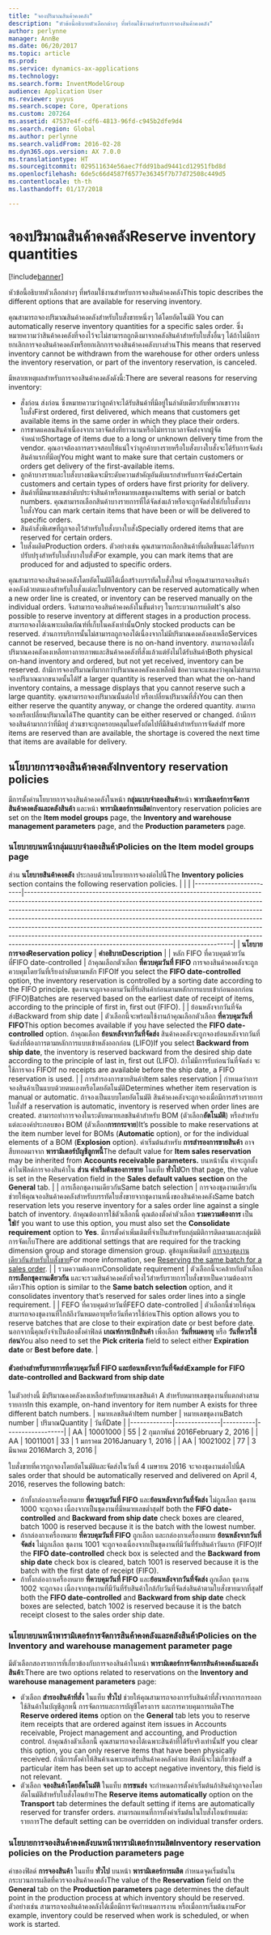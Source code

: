 ```yaml
---
title: "จองปริมาณสินค้าคงคลัง"
description: "หัวข้อนี้อธิบายตัวเลือกต่างๆ ที่พร้อมใช้งานสำหรับการจองสินค้าคงคลัง"
author: perlynne
manager: AnnBe
ms.date: 06/20/2017
ms.topic: article
ms.prod: 
ms.service: dynamics-ax-applications
ms.technology: 
ms.search.form: InventModelGroup
audience: Application User
ms.reviewer: yuyus
ms.search.scope: Core, Operations
ms.custom: 207264
ms.assetid: 47537e4f-cdf6-4813-96fd-c945b2dfe9d4
ms.search.region: Global
ms.author: perlynne
ms.search.validFrom: 2016-02-28
ms.dyn365.ops.version: AX 7.0.0
ms.translationtype: HT
ms.sourcegitcommit: 029511634e56aec7fdd91bad9441cd12951fbd8d
ms.openlocfilehash: 6de5c66d4587f6577e36345f7b77d72508c449d5
ms.contentlocale: th-th
ms.lasthandoff: 01/17/2018

---
```


# <a name="reserve-inventory-quantities"></a><span data-ttu-id="e526e-103">จองปริมาณสินค้าคงคลัง</span><span class="sxs-lookup"><span data-stu-id="e526e-103">Reserve inventory quantities</span></span>

[!include[banner](../includes/banner.md)]


<span data-ttu-id="e526e-104">หัวข้อนี้อธิบายตัวเลือกต่างๆ ที่พร้อมใช้งานสำหรับการจองสินค้าคงคลัง</span><span class="sxs-lookup"><span data-stu-id="e526e-104">This topic describes the different options that are available for reserving inventory.</span></span>

<span data-ttu-id="e526e-105">คุณสามารถจองปริมาณสินค้าคงคลังสำหรับใบสั่งขายหนึ่งๆ ได้โดยอัตโนมัติ </span><span class="sxs-lookup"><span data-stu-id="e526e-105">You can automatically reserve inventory quantities for a specific sales order.</span></span> <span data-ttu-id="e526e-106">ซึ่งหมายความว่าสินค้าคงคลังที่จองไว้จะไม่สามารถถูกดึงมาจากคลังสินค้าสำหรับใบสั่งอื่นๆ ได้ถ้าไม่มีการยกเลิกการจองสินค้าคงคลังหรือยกเลิกการจองสินค้าคงคลังบางส่วน</span><span class="sxs-lookup"><span data-stu-id="e526e-106">This means that reserved inventory cannot be withdrawn from the warehouse for other orders unless the inventory reservation, or part of the inventory reservation, is canceled.</span></span>

<span data-ttu-id="e526e-107">มีหลายเหตุผลสำหรับการจองสินค้าคงคลังดังนี้:</span><span class="sxs-lookup"><span data-stu-id="e526e-107">There are several reasons for reserving inventory:</span></span>
-   <span data-ttu-id="e526e-108">สั่งก่อน ส่งก่อน ซึ่งหมายความว่าลูกค้าจะได้รับสินค้าที่มีอยู่ในลำดับเดียวกับที่พวกเขาวางใบสั่ง</span><span class="sxs-lookup"><span data-stu-id="e526e-108">First ordered, first delivered, which means that customers get available items in the same order in which they place their orders.</span></span>
-   <span data-ttu-id="e526e-109">การขาดแคลนสินค้าเนื่องจากเวลาจัดส่งที่ยาวนานหรือไม่ทราบเวลาจัดส่งจากผู้จัดจำหน่าย</span><span class="sxs-lookup"><span data-stu-id="e526e-109">Shortage of items due to a long or unknown delivery time from the vendor.</span></span> <span data-ttu-id="e526e-110">คุณอาจต้องการตรวจสอบให้แน่ใจว่าลูกค้าบางรายหรือใบสั่งบางใบสั่งจะได้รับการจัดส่งสินค้าแรกที่มีอยู่</span><span class="sxs-lookup"><span data-stu-id="e526e-110">You might want to make sure that certain customers or orders get delivery of the first-available items.</span></span>
-   <span data-ttu-id="e526e-111">ลูกค้าบางรายและใบสั่งบางชนิดจะมีระดับความสำคัญอันดับแรกสำหรับการจัดส่ง</span><span class="sxs-lookup"><span data-stu-id="e526e-111">Certain customers and certain types of orders have first priority for delivery.</span></span>
-   <span data-ttu-id="e526e-112">สินค้าที่มีหมายเลขลำดับประจำสินค้าหรือหมายเลขชุดงาน</span><span class="sxs-lookup"><span data-stu-id="e526e-112">Items with serial or batch numbers.</span></span> <span data-ttu-id="e526e-113">คุณสามารถเลือกสินค้าบางรายการที่ได้จัดส่งแล้วหรือจะถูกจัดส่งให้กับใบสั่งบางใบสั่ง</span><span class="sxs-lookup"><span data-stu-id="e526e-113">You can mark certain items that have been or will be delivered to specific orders.</span></span>
-   <span data-ttu-id="e526e-114">สินค้าสั่งพิเศษที่ถูกจองไว้สำหรับใบสั่งบางใบสั่ง</span><span class="sxs-lookup"><span data-stu-id="e526e-114">Specially ordered items that are reserved for certain orders.</span></span>
-   <span data-ttu-id="e526e-115">ใบสั่งผลิต</span><span class="sxs-lookup"><span data-stu-id="e526e-115">Production orders.</span></span> <span data-ttu-id="e526e-116">ตัวอย่างเช่น คุณสามารถเลือกสินค้าที่ผลิตขึ้นและได้รับการปรับปรุงสำหรับใบสั่งบางใบสั่ง</span><span class="sxs-lookup"><span data-stu-id="e526e-116">For example, you can mark items that are produced for and adjusted to specific orders.</span></span>

<span data-ttu-id="e526e-117">คุณสามารถจองสินค้าคงคลังโดยอัตโนมัติได้เมื่อสร้างบรรทัดใบสั่งใหม่ หรือคุณสามารถจองสินค้าคงคลังด้วยตนเองสำหรับใบสั่งแต่ละใบ</span><span class="sxs-lookup"><span data-stu-id="e526e-117">Inventory can be reserved automatically when a new order line is created, or inventory can be reserved manually on the individual orders.</span></span> <span data-ttu-id="e526e-118">จึงสามารถจองสินค้าคงคลังในขั้นต่างๆ ในกระบวนการผลิต</span><span class="sxs-lookup"><span data-stu-id="e526e-118">It's also possible to reserve inventory at different stages in a production process.</span></span> <span data-ttu-id="e526e-119">สามารถจองได้เฉพาะผลิตภัณฑ์ที่เก็บในคลังเท่านั้น</span><span class="sxs-lookup"><span data-stu-id="e526e-119">Only stocked products can be reserved.</span></span> <span data-ttu-id="e526e-120">ส่วนการบริการนั้นไม่สามารถถูกจองได้เนื่องจากไม่มีปริมาณคงคลังคงเหลือ</span><span class="sxs-lookup"><span data-stu-id="e526e-120">Services cannot be reserved, because there is no on-hand inventory.</span></span> <span data-ttu-id="e526e-121">สามารถจองได้ทั้งปริมาณคงคลังคงเหลือทางกายภาพและสินค้าคงคลังที่สั่งแล้วแต่ยังไม่ได้รับสินค้า</span><span class="sxs-lookup"><span data-stu-id="e526e-121">Both physical on-hand inventory and ordered, but not yet received, inventory can be reserved.</span></span> <span data-ttu-id="e526e-122">ถ้ามีการจองปริมาณที่มากกว่าปริมาณคงคลังคงเหลือมี ข้อความจะแสดงว่าคุณไม่สามารถจองปริมาณมากขนาดนั้นได้</span><span class="sxs-lookup"><span data-stu-id="e526e-122">If a larger quantity is reserved than what the on-hand inventory contains, a message displays that you cannot reserve such a large quantity.</span></span> <span data-ttu-id="e526e-123">คุณสามารถจองปริมาณนั้นต่อไป หรือเปลี่ยนปริมาณที่สั่ง</span><span class="sxs-lookup"><span data-stu-id="e526e-123">You can then either reserve the quantity anyway, or change the ordered quantity.</span></span> <span data-ttu-id="e526e-124">สามารถจองหรือเปลี่ยนปริมาณได้</span><span class="sxs-lookup"><span data-stu-id="e526e-124">The quantity can be either reserved or changed.</span></span> <span data-ttu-id="e526e-125">ถ้ามีการจองสินค้ามากกว่าที่มีอยู่ ส่วนขาจะถูกครอบคลุมในครั้งถัดไปที่มีสินค้าสำหรับการจัดส่ง</span><span class="sxs-lookup"><span data-stu-id="e526e-125">If more items are reserved than are available, the shortage is covered the next time that items are available for delivery.</span></span>

## <a name="inventory-reservation-policies"></a><span data-ttu-id="e526e-126">นโยบายการจองสินค้าคงคลัง</span><span class="sxs-lookup"><span data-stu-id="e526e-126">Inventory reservation policies</span></span>
<span data-ttu-id="e526e-127">มีการตั้งค่านโยบายการจองสินค้าคงคลังในหน้า **กลุ่มแบบจำลองสินค้า**หน้า **พารามิเตอร์การจัดการสินค้าคงคลังและคลังสินค้า** และหน้า **พารามิเตอร์การผลิต**</span><span class="sxs-lookup"><span data-stu-id="e526e-127">Inventory reservation policies are set on the **Item model groups** page, the **Inventory and warehouse management parameters** page, and the **Production parameters** page.</span></span>
### <a name="policies-on-the-item-model-groups-page"></a><span data-ttu-id="e526e-128">นโยบายบนหน้ากลุ่มแบบจำลองสินค้า</span><span class="sxs-lookup"><span data-stu-id="e526e-128">Policies on the Item model groups page</span></span>

<span data-ttu-id="e526e-129">ส่วน **นโยบายสินค้าคงคลัง** ประกอบด้วยนโยบายการจองต่อไปนี้</span><span class="sxs-lookup"><span data-stu-id="e526e-129">The **Inventory policies** section contains the following reservation policies.</span></span>
|                         |                                                                                                                                                                                                                                                                                                                                                                                                                                                                                                                                                    |
|-------------------------|----------------------------------------------------------------------------------------------------------------------------------------------------------------------------------------------------------------------------------------------------------------------------------------------------------------------------------------------------------------------------------------------------------------------------------------------------------------------------------------------------------------------------------------------------|
| <span data-ttu-id="e526e-130">**นโยบายการจอง**</span><span class="sxs-lookup"><span data-stu-id="e526e-130">**Reservation policy**</span></span>  | <span data-ttu-id="e526e-131">**คำอธิบาย**</span><span class="sxs-lookup"><span data-stu-id="e526e-131">**Description**</span></span>                                                                                                                                                                                                                                                                                                                                                                                                                                                                                                                                    |
| <span data-ttu-id="e526e-132">หลัก FIFO ที่ควบคุมด้วยวันที่</span><span class="sxs-lookup"><span data-stu-id="e526e-132">FIFO date-controlled</span></span>    | <span data-ttu-id="e526e-133">ถ้าคุณเลือกตัวเลือก **ที่ควบคุมวันที่ FIFO** การจองสินค้าคงคลังจะถูกควบคุมโดยวันที่เรียงลำดับตามหลัก FIFO</span><span class="sxs-lookup"><span data-stu-id="e526e-133">If you select the **FIFO date-controlled** option, the inventory reservation is controlled by a sorting date according to the FIFO principle.</span></span> <span data-ttu-id="e526e-134">ชุดงานจะถูกจองตามวันที่รับสินค้าก่อนตามหลักการแบบเข้าก่อนออกก่อน (FIFO)</span><span class="sxs-lookup"><span data-stu-id="e526e-134">Batches are reserved based on the earliest date of receipt of items, according to the principle of first in, first out (FIFO).</span></span>                                                                                                                                                                                                                                                                       |
| <span data-ttu-id="e526e-135">ย้อนหลังจากวันที่จัดส่ง</span><span class="sxs-lookup"><span data-stu-id="e526e-135">Backward from ship date</span></span> | <span data-ttu-id="e526e-136">ตัวเลือกนี้จะพร้อมใช้งานถ้าคุณเลือกตัวเลือก **ที่ควบคุมวันที่ FIFO**</span><span class="sxs-lookup"><span data-stu-id="e526e-136">This option becomes available if you have selected the **FIFO date-controlled** option.</span></span> <span data-ttu-id="e526e-137">ถ้าคุณเลือก **ย้อนหลังจากวันที่จัดส่ง** สินค้าคงคลังจะถูกจองย้อนหลังจากวันที่จัดส่งที่ต้องการตามหลักการแบบเข้าหลังออกก่อน (LIFO)</span><span class="sxs-lookup"><span data-stu-id="e526e-137">If you select **Backward from ship date**, the inventory is reserved backward from the desired ship date according to the principle of last in, first out (LIFO).</span></span> <span data-ttu-id="e526e-138">ถ้าไม่มีการรับก่อนวันที่จัดส่ง จะใช้การจอง FIFO</span><span class="sxs-lookup"><span data-stu-id="e526e-138">If no receipts are available before the ship date, a FIFO reservation is used.</span></span>                                                                                                                                                                                                           |
| <span data-ttu-id="e526e-139">การสำรองการขายสินค้า</span><span class="sxs-lookup"><span data-stu-id="e526e-139">Item sales reservation</span></span>  | <span data-ttu-id="e526e-140">กำหนดว่าการจองสินค้าเป็นแบบด้วยตนเองหรือโดยอัตโนมัติ</span><span class="sxs-lookup"><span data-stu-id="e526e-140">Determines whether item reservation is manual or automatic.</span></span> <span data-ttu-id="e526e-141">ถ้าจองเป็นแบบโดยอัตโนมัติ สินค้าคงคลังจะถูกจองเมื่อมีการสร้างรายการใบสั่ง</span><span class="sxs-lookup"><span data-stu-id="e526e-141">If a reservation is automatic, inventory is reserved when order lines are created.</span></span> <span data-ttu-id="e526e-142">สามารถทำการจองในระดับหมายเลขสินค้าสำหรับ BOM (ตัวเลือก**อัตโนมัติ**) หรือสำหรับแต่ละองค์ประกอบของ BOM (ตัวเลือก**การกระจาย**)</span><span class="sxs-lookup"><span data-stu-id="e526e-142">It’s possible to make reservations at the item number level for BOMs (**Automatic** option), or for the individual elements of a BOM (**Explosion** option).</span></span> <span data-ttu-id="e526e-143">ค่าเริ่มต้นสำหรับ **การสำรองการขายสินค้า** อาจสืบทอดมาจาก **พารามิเตอร์บัญชีลูกหนี้**</span><span class="sxs-lookup"><span data-stu-id="e526e-143">The default value for **Item sales reservation** may be inherited from **Accounts receivable parameters.**</span></span> <span data-ttu-id="e526e-144">บนหน้านั้น ค่าจะถูกตั้งค่าในฟิลด์การจองสินค้าใน **ส่วน** **ค่าเริ่มต้นของการขาย** ในแท็บ **ทั่วไป**</span><span class="sxs-lookup"><span data-stu-id="e526e-144">On that page, the value is set in the Reservation field in the **Sales default values** **section** on the **General** tab.</span></span> |
| <span data-ttu-id="e526e-145">การเลือกชุดงานเดียวกัน</span><span class="sxs-lookup"><span data-stu-id="e526e-145">Same batch selection</span></span>    | <span data-ttu-id="e526e-146">การจองชุดงานเดียวกันช่วยให้คุณจองสินค้าคงคลังสำหรับบรรทัดใบสั่งขายจากชุดงานหนึ่งของสินค้าคงคลัง</span><span class="sxs-lookup"><span data-stu-id="e526e-146">Same batch reservation lets you reserve inventory for a sales order line against a single batch of inventory.</span></span> <span data-ttu-id="e526e-147">ถ้าคุณต้องการใช้ตัวเลือกนี้ คุณต้องตั้งค่าตัวเลือก **รวมความต้องการ** เป็น **ใช่**</span><span class="sxs-lookup"><span data-stu-id="e526e-147">If you want to use this option, you must also set the **Consolidate requirement** option to **Yes**.</span></span> <span data-ttu-id="e526e-148">มีการตั้งค่าเพิ่มเติมที่จำเป็นสำหรับกลุ่มมิติการติดตามและกลุ่มมิติการจัดเก็บ</span><span class="sxs-lookup"><span data-stu-id="e526e-148">There are additional settings that are required for the tracking dimension group and storage dimension group.</span></span> <span data-ttu-id="e526e-149">ดูข้อมูลเพิ่มเติมที่ [การจองชุดงานเดียวกันสำหรับใบสั่งขาย](../sales-marketing/reserve-same-batch-sales-order.md)</span><span class="sxs-lookup"><span data-stu-id="e526e-149">For more information, see [Reserving the same batch for a sales order](../sales-marketing/reserve-same-batch-sales-order.md).</span></span>                                                          |
| <span data-ttu-id="e526e-150">รวมความต้องการ</span><span class="sxs-lookup"><span data-stu-id="e526e-150">Consolidate requirement</span></span> | <span data-ttu-id="e526e-151">ตัวเลือกนี้จะคล้ายกับตัวเลือก **การเลือกชุดงานเดียวกัน** และจะรวมสินค้าคงคลังที่จองไว้สำหรับรายการใบสั่งขายเป็นความต้องการเดียว</span><span class="sxs-lookup"><span data-stu-id="e526e-151">This option is similar to the **Same batch selection** option, and it consolidates inventory that’s reserved for sales order lines into a single requirement.</span></span>                                                                                                                                                                                                                                                                                                                                                                                      |
| <span data-ttu-id="e526e-152">FEFO ที่ควบคุมด้วยวันที่</span><span class="sxs-lookup"><span data-stu-id="e526e-152">FEFO date-controlled</span></span>    | <span data-ttu-id="e526e-153">ตัวเลือกนี้ช่วยให้คุณสามารถจองชุดงานที่ใกล้ถึงวันหมดอายุหรือวันที่ควรใช้ก่อน</span><span class="sxs-lookup"><span data-stu-id="e526e-153">This option allows you to reserve batches that are close to their expiration date or best before date.</span></span> <span data-ttu-id="e526e-154">นอกจากนี้คุณยังจำเป็นต้องตั้งค่าฟิลด์ **เกณฑ์การเบิกสินค้า** เพื่อเลือก **วันที่หมดอายุ** หรือ **วันที่ควรใช้ก่อน**</span><span class="sxs-lookup"><span data-stu-id="e526e-154">You also need to set the **Pick criteria** field to select either **Expiration date** or **Best before date**.</span></span>                                                                                                                                                                                                                                                                                                                              |

#### <a name="example-for-fifo-date-controlled-and-backward-from-ship-date"></a><span data-ttu-id="e526e-155">ตัวอย่างสำหรับรายการที่ควบคุมวันที่ FIFO และย้อนหลังจากวันที่จัดส่ง</span><span class="sxs-lookup"><span data-stu-id="e526e-155">Example for FIFO date-controlled and Backward from ship date</span></span>

<span data-ttu-id="e526e-156">ในตัวอย่างนี้ มีปริมาณคงคลังคงเหลือสำหรับหมายเลขสินค้า A สำหรับหมายเลขชุดงานที่แตกต่างสามรายการ</span><span class="sxs-lookup"><span data-stu-id="e526e-156">In this example, on-hand inventory for item number A exists for three different batch numbers.</span></span>
| <span data-ttu-id="e526e-157">หมายเลขสินค้า</span><span class="sxs-lookup"><span data-stu-id="e526e-157">Item number</span></span> | <span data-ttu-id="e526e-158">หมายเลขชุดงาน</span><span class="sxs-lookup"><span data-stu-id="e526e-158">Batch number</span></span> | <span data-ttu-id="e526e-159">ปริมาณ</span><span class="sxs-lookup"><span data-stu-id="e526e-159">Quantity</span></span> | <span data-ttu-id="e526e-160">วันที่</span><span class="sxs-lookup"><span data-stu-id="e526e-160">Date</span></span>             |
|-------------|--------------|----------|------------------|
| <span data-ttu-id="e526e-161">A</span><span class="sxs-lookup"><span data-stu-id="e526e-161">A</span></span>           | <span data-ttu-id="e526e-162">1000</span><span class="sxs-lookup"><span data-stu-id="e526e-162">1000</span></span>         | <span data-ttu-id="e526e-163">5</span><span class="sxs-lookup"><span data-stu-id="e526e-163">5</span></span>        | <span data-ttu-id="e526e-164">2 กุมภาพันธ์ 2016</span><span class="sxs-lookup"><span data-stu-id="e526e-164">February 2, 2016</span></span> |
| <span data-ttu-id="e526e-165">A</span><span class="sxs-lookup"><span data-stu-id="e526e-165">A</span></span>           | <span data-ttu-id="e526e-166">1001</span><span class="sxs-lookup"><span data-stu-id="e526e-166">1001</span></span>         | <span data-ttu-id="e526e-167">3</span><span class="sxs-lookup"><span data-stu-id="e526e-167">3</span></span>        | <span data-ttu-id="e526e-168">1 มกราคม 2016</span><span class="sxs-lookup"><span data-stu-id="e526e-168">January 1, 2016</span></span>  |
| <span data-ttu-id="e526e-169">A</span><span class="sxs-lookup"><span data-stu-id="e526e-169">A</span></span>           | <span data-ttu-id="e526e-170">1002</span><span class="sxs-lookup"><span data-stu-id="e526e-170">1002</span></span>         | <span data-ttu-id="e526e-171">7</span><span class="sxs-lookup"><span data-stu-id="e526e-171">7</span></span>        | <span data-ttu-id="e526e-172">3 มีนาคม 2016</span><span class="sxs-lookup"><span data-stu-id="e526e-172">March 3, 2016</span></span>    |

<span data-ttu-id="e526e-173">ใบสั่งขายที่ควรถูกจองโดยอัตโนมัติและจัดส่งในวันที่ 4 เมษายน 2016 จะจองชุดงานต่อไปนี้</span><span class="sxs-lookup"><span data-stu-id="e526e-173">A sales order that should be automatically reserved and delivered on April 4, 2016, reserves the following batch:</span></span>
-   <span data-ttu-id="e526e-174">ถ้าทั้งกล่องกาเครื่องหมาย **ที่ควบคุมวันที่ FIFO** และ**ย้อนหลังจากวันที่จัดส่ง** ไม่ถูกเลือก ชุดงาน 1000 จะถูกจอง เนื่องจากเป็นชุดงานที่มีหมายเลขต่ำสุด</span><span class="sxs-lookup"><span data-stu-id="e526e-174">If both the **FIFO date-controlled** and **Backward from ship date** check boxes are cleared, batch 1000 is reserved because it is the batch with the lowest number.</span></span>
-   <span data-ttu-id="e526e-175">ถ้ากล่องกาเครื่องหมาย **ที่ควบคุมวันที่ FIFO** ถูกเลือก และกล่องกาเครื่องหมาย **ย้อนหลังจากวันที่จัดส่ง** ไม่ถูกเลือก ชุดงาน 1001 จะถูกจองเนื่องจากเป็นชุดงานที่มีวันที่รับสินค้าวันแรก (FIFO)</span><span class="sxs-lookup"><span data-stu-id="e526e-175">If the **FIFO date-controlled** check box is selected and the **Backward from ship date** check box is cleared, batch 1001 is reserved because it is the batch with the first date of receipt (FIFO).</span></span>
-   <span data-ttu-id="e526e-176">ถ้าทั้งกล่องกาเครื่องหมาย **ที่ควบคุมวันที่ FIFO** และ**ย้อนหลังจากวันที่จัดส่ง** ถูกเลือก ชุดงาน 1002 จะถูกจอง เนื่องจากชุดงานที่มีวันที่รับสินค้าใกล้กับวันที่จัดส่งสินค้าตามใบสั่งขายมากที่สุด</span><span class="sxs-lookup"><span data-stu-id="e526e-176">If both the **FIFO date-controlled** and **Backward from ship date** check boxes are selected, batch 1002 is reserved because it is the batch receipt closest to the sales order ship date.</span></span>

### <a name="policies-on-the-inventory-and-warehouse-management-parameter-page"></a><span data-ttu-id="e526e-177">นโยบายบนหน้าพารามิเตอร์การจัดการสินค้าคงคลังและคลังสินค้า</span><span class="sxs-lookup"><span data-stu-id="e526e-177">Policies on the Inventory and warehouse management parameter page</span></span>

<span data-ttu-id="e526e-178">มีตัวเลือกสองรายการที่เกี่ยวข้องกับการจองสินค้าในหน้า **พารามิเตอร์การจัดการสินค้าคงคลังและคลังสินค้า**:</span><span class="sxs-lookup"><span data-stu-id="e526e-178">There are two options related to reservations on the **Inventory and warehouse management parameters** page:</span></span>
-   <span data-ttu-id="e526e-179">ตัวเลือก **สำรองสินค้าที่สั่ง** ในแท็บ **ทั่วไป** ช่วยให้คุณสามารถจองการรับสินค้าที่สั่งจากการการออกใช้สินค้าในบัญชีลูกหนี้ การจัดการและการบัญชีโครงการ และการควบคุมการผลิต</span><span class="sxs-lookup"><span data-stu-id="e526e-179">The **Reserve ordered items** option on the **General** tab lets you to reserve item receipts that are ordered against item issues in Accounts receivable, Project management and accounting, and Production control.</span></span> <span data-ttu-id="e526e-180">ถ้าคุณล้างตัวเลือกนี้ คุณสามารถจองได้เฉพาะสินค้าที่ได้รับจริงเท่านั้น</span><span class="sxs-lookup"><span data-stu-id="e526e-180">If you clear this option, you can only reserve items that have been physically received.</span></span> <span data-ttu-id="e526e-181">ถ้ามีการตั้งค่าให้สินค้าเฉพาะยอมรับสินค้าคงคลังค่าลบ ฟิลด์นี้จะไม่เกี่ยวข้อง</span><span class="sxs-lookup"><span data-stu-id="e526e-181">If a particular item has been set up to accept negative inventory, this field is not relevant.</span></span>
-   <span data-ttu-id="e526e-182">ตัวเลือก **จองสินค้าโดยอัตโนมัติ** ในแท็บ **การขนส่ง** จะกำหนดการตั้งค่าเริ่มต้นถ้าสินค้าถูกจองโดยอัตโนมัติสำหรับใบสั่งโอนย้าย</span><span class="sxs-lookup"><span data-stu-id="e526e-182">The **Reserve items automatically** option on the **Transport** tab determines the default setting if items are automatically reserved for transfer orders.</span></span> <span data-ttu-id="e526e-183">สามารถแทนที่การตั้งค่าเริ่มต้นในใบสั่งโอนย้ายแต่ละรายการ</span><span class="sxs-lookup"><span data-stu-id="e526e-183">The default setting can be overridden on individual transfer orders.</span></span>

### <a name="inventory-reservation-policies-on-the-production-parameters-page"></a><span data-ttu-id="e526e-184">นโยบายการจองสินค้าคงคลังบนหน้าพารามิเตอร์การผลิต</span><span class="sxs-lookup"><span data-stu-id="e526e-184">Inventory reservation policies on the Production parameters page</span></span>

<span data-ttu-id="e526e-185">ค่าของฟิลด์ **การจองสินค้า** ในแท็บ **ทั่วไป** บนหน้า **พารามิเตอร์การผลิต** กำหนดจุดเริ่มต้นในกระบวนการผลิตที่ควรจองสินค้าคงคลัง</span><span class="sxs-lookup"><span data-stu-id="e526e-185">The value of the **Reservation** field on the **General** tab on the **Production parameters** page determines the default point in the production process at which inventory should be reserved.</span></span> <span data-ttu-id="e526e-186">ตัวอย่างเช่น สามารถจองสินค้าคงคลังได้เมื่อมีการจัดกำหนดการงาน หรือเมื่อการเริ่มต้นงาน</span><span class="sxs-lookup"><span data-stu-id="e526e-186">For example, inventory could be reserved when work is scheduled, or when work is started.</span></span>

